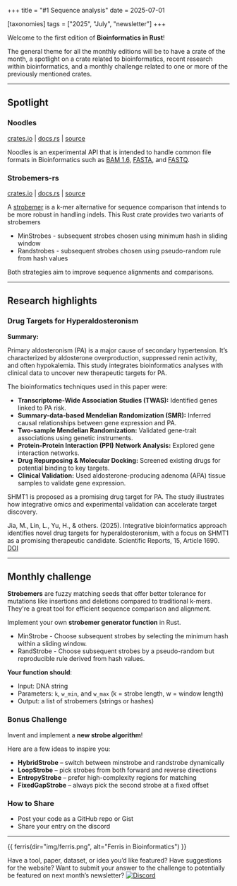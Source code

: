 +++
title = "#1 Sequence analysis"
date = 2025-07-01

[taxonomies]
tags = ["2025", "July", "newsletter"]
+++

Welcome to the first edition of **Bioinformatics in Rust**!

The general theme for all the monthly editions will be to have a crate of the month,
a spotlight on a crate related to bioinformatics,
recent research within bioinformatics,
and a monthly challenge related to one or more of the previously mentioned crates.

---

## Spotlight

### Noodles

[crates.io](https://crates.io/crates/noodles) |
[docs.rs](https://docs.rs/noodles/0.99.0/noodles/) |
[source](https://github.com/zaeleus/noodles)

Noodles is an experimental API that is intended to handle common file formats in
Bioinformatics such as [BAM 1.6](https://samtools.github.io/hts-specs/SAMv1.pdf),
[FASTA](https://www.ncbi.nlm.nih.gov/genbank/fastaformat/),
and [FASTQ](https://maq.sourceforge.net/fastq.shtml).

### Strobemers-rs

[crates.io](https://crates.io/crates/strobemers-rs) |
[docs.rs](https://docs.rs/strobemers-rs/0.1.0/strobemers_rs/) |
[source](https://github.com/haradama/strobemers-rs)

A [strobemer](https://www.biorxiv.org/content/10.1101/2021.01.28.428549v3.full)
is a k-mer alternative for sequence comparison that intends to be more robust in
handling indels. This Rust crate provides two variants of strobemers

- MinStrobes - subsequent strobes chosen using minimum hash in sliding window
- Randstrobes - subsequent strobes chosen using pseudo-random rule from hash values

Both strategies aim to improve sequence alignments and comparisons.

---

## Research highlights

### Drug Targets for Hyperaldosteronism

**Summary:**

Primary aldosteronism (PA) is a major cause of secondary hypertension.
It’s characterized by aldosterone overproduction, suppressed renin activity,
and often hypokalemia. This study integrates bioinformatics analyses with clinical
data to uncover new therapeutic targets for PA.

The bioinformatics techniques used in this paper were:

- **Transcriptome-Wide Association Studies (TWAS):** Identified genes linked to
PA risk.
- **Summary-data-based Mendelian Randomization (SMR):** Inferred causal
relationships between gene expression and PA.
- **Two-sample Mendelian Randomization:** Validated gene-trait associations
using genetic instruments.
- **Protein-Protein Interaction (PPI) Network Analysis:** Explored gene
interaction networks.
- **Drug Repurposing & Molecular Docking:** Screened existing drugs for potential
binding to key targets.
- **Clinical Validation:** Used aldosterone-producing adenoma (APA) tissue samples
to validate gene expression.

SHMT1 is proposed as a promising drug target for PA. The study illustrates how
integrative omics and experimental validation can accelerate target discovery.

Jia, M., Lin, L., Yu, H., & others. (2025). Integrative bioinformatics approach
identifies novel drug targets for hyperaldosteronism, with a focus on SHMT1 as a
promising therapeutic candidate. Scientific Reports, 15, Article 1690.
[DOI](https://doi.org/10.1038/s41598-025-85900-8)

---

## Monthly challenge

**Strobemers** are fuzzy matching seeds that offer better tolerance for mutations
like insertions and deletions compared to traditional k-mers. They're a great
tool for efficient sequence comparison and alignment.

Implement your own **strobemer generator function** in Rust.

- MinStrobe - Choose subsequent strobes by selecting the minimum hash within a
sliding window.
- RandStrobe - Choose subsequent strobes by a pseudo-random but reproducible rule derived from hash values.

**Your function should**:

- Input: DNA string
- Parameters: `k`, `w_min`, and `w_max` (k = strobe length, w = window length)
- Output: a list of strobemers (strings or hashes)

### Bonus Challenge

Invent and implement a **new strobe algorithm**!

Here are a few ideas to inspire you:

- **HybridStrobe** – switch between minstrobe and randstrobe dynamically
- **LoopStrobe** – pick strobes from both forward and reverse directions
- **EntropyStrobe** – prefer high-complexity regions for matching
- **FixedGapStrobe** – always pick the second strobe at a fixed offset

### How to Share

- Post your code as a GitHub repo or Gist
- Share your entry on the discord

---

{{ ferris(dir="img/ferris.png", alt="Ferris in Bioinformatics") }}

Have a tool, paper, dataset, or idea you’d like featured?
Have suggestions for the website? Want to submit your answer to the challenge
to potentially be featured on next month’s newsletter?
[![Discord](https://img.shields.io/badge/Join%20Us-Discord-7289DA?style=for-the-badge&logo=discord&logoColor=white)](https://discord.gg/dCMfwuze48)
